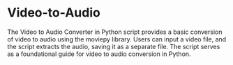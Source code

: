 # Video-to-Audio
The Video to Audio Converter in Python script provides a basic conversion of video to audio using the moviepy library. Users can input a video file, and the script extracts the audio, saving it as a separate file. The script serves as a foundational guide for video to audio conversion in Python.
